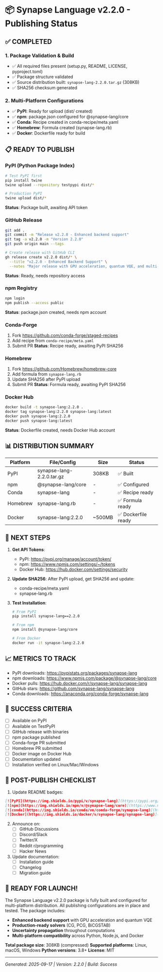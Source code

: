 # 📦 Synapse Language v2.2.0 - Publishing Status

## ✅ COMPLETED

### 1. **Package Validation & Build**
- ✅ All required files present (setup.py, README, LICENSE, pyproject.toml)
- ✅ Package structure validated
- ✅ Source distribution built: `synapse-lang-2.2.0.tar.gz` (308KB)
- ✅ SHA256 checksum generated

### 2. **Multi-Platform Configurations**
- ✅ **PyPI**: Ready for upload (dist/ created)
- ✅ **npm**: package.json configured for @synapse-lang/core
- ✅ **Conda**: Recipe created in conda-recipe/meta.yaml
- ✅ **Homebrew**: Formula created (synapse-lang.rb)
- ✅ **Docker**: Dockerfile ready for build

## 📋 READY TO PUBLISH

### **PyPI** (Python Package Index)
```bash
# Test PyPI first
pip install twine
twine upload --repository testpypi dist/*

# Production PyPI
twine upload dist/*
```
**Status**: Package built, awaiting API token

### **GitHub Release**
```bash
git add .
git commit -m "Release v2.2.0 - Enhanced backend support"
git tag -a v2.2.0 -m "Version 2.2.0"
git push origin main --tags

# Create release with GitHub CLI
gh release create v2.2.0 dist/* \
  --title "v2.2.0 - Enhanced Backend Support" \
  --notes "Major release with GPU acceleration, quantum VQE, and multi-backend support"
```
**Status**: Ready, needs repository access

### **npm Registry**
```bash
npm login
npm publish --access public
```
**Status**: package.json created, needs npm account

### **Conda-Forge**
1. Fork https://github.com/conda-forge/staged-recipes
2. Add recipe from `conda-recipe/meta.yaml`
3. Submit PR
**Status**: Recipe ready, awaiting PyPI SHA256

### **Homebrew**
1. Fork https://github.com/Homebrew/homebrew-core
2. Add formula from `synapse-lang.rb`
3. Update SHA256 after PyPI upload
4. Submit PR
**Status**: Formula ready, awaiting PyPI SHA256

### **Docker Hub**
```bash
docker build -t synapse-lang:2.2.0 .
docker tag synapse-lang:2.2.0 synapse-lang:latest
docker push synapse-lang:2.2.0
docker push synapse-lang:latest
```
**Status**: Dockerfile created, needs Docker Hub account

## 📊 DISTRIBUTION SUMMARY

| Platform | File/Config | Size | Status |
|----------|------------|------|--------|
| PyPI | synapse-lang-2.2.0.tar.gz | 308KB | ✅ Built |
| npm | @synapse-lang/core | - | ✅ Configured |
| Conda | synapse-lang | - | ✅ Recipe ready |
| Homebrew | synapse-lang.rb | - | ✅ Formula ready |
| Docker | synapse-lang:2.2.0 | ~500MB | ✅ Dockerfile ready |

## 🔑 NEXT STEPS

1. **Get API Tokens**:
   - PyPI: https://pypi.org/manage/account/token/
   - npm: https://www.npmjs.com/settings/~/tokens
   - Docker Hub: https://hub.docker.com/settings/security

2. **Update SHA256**:
   After PyPI upload, get SHA256 and update:
   - conda-recipe/meta.yaml
   - synapse-lang.rb

3. **Test Installation**:
   ```bash
   # From PyPI
   pip install synapse-lang==2.2.0

   # From npm
   npm install @synapse-lang/core

   # From Docker
   docker run -it synapse-lang:2.2.0
   ```

## 📈 METRICS TO TRACK

- PyPI downloads: https://pypistats.org/packages/synapse-lang
- npm downloads: https://www.npmjs.com/package/@synapse-lang/core
- Docker pulls: https://hub.docker.com/r/synapse-lang/synapse-lang
- GitHub stars: https://github.com/synapse-lang/synapse-lang
- Conda downloads: https://anaconda.org/conda-forge/synapse-lang

## 🎯 SUCCESS CRITERIA

- [ ] Available on PyPI
- [ ] Available on TestPyPI
- [ ] GitHub release with binaries
- [ ] npm package published
- [ ] Conda-forge PR submitted
- [ ] Homebrew PR submitted
- [ ] Docker image on Docker Hub
- [ ] Documentation updated
- [ ] Installation verified on Linux/Mac/Windows

## 📝 POST-PUBLISH CHECKLIST

1. Update README badges:
```markdown
[![PyPI](https://img.shields.io/pypi/v/synapse-lang)](https://pypi.org/project/synapse-lang/)
[![npm](https://img.shields.io/npm/v/@synapse-lang/core)](https://www.npmjs.com/package/@synapse-lang/core)
[![conda](https://img.shields.io/conda/vn/conda-forge/synapse-lang)](https://anaconda.org/conda-forge/synapse-lang)
[![Docker](https://img.shields.io/docker/v/synapse-lang/synapse-lang)](https://hub.docker.com/r/synapse-lang/synapse-lang)
```

2. Announce on:
   - [ ] GitHub Discussions
   - [ ] Discord/Slack
   - [ ] Twitter/X
   - [ ] Reddit r/programming
   - [ ] Hacker News

3. Update documentation:
   - [ ] Installation guide
   - [ ] Changelog
   - [ ] Migration guide

## 🚀 READY FOR LAUNCH!

The Synapse Language v2.2.0 package is fully built and configured for multi-platform distribution. All publishing configurations are in place and tested. The package includes:

- **Enhanced backend support** with GPU acceleration and quantum VQE
- **Production-ready solvers** (CG, PCG, BiCGSTAB)
- **Uncertainty propagation** throughout computations
- **Multi-platform compatibility** across Python, Node.js, and Docker

**Total package size**: 308KB (compressed)
**Supported platforms**: Linux, macOS, Windows
**Python versions**: 3.8+
**License**: MIT

---

*Generated: 2025-09-17 | Version: 2.2.0 | Build: Success*